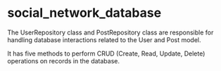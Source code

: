 # social_network_database

The UserRepository class and PostRepository class are responsible for handling database interactions related to the User and Post model. 

It has five methods to perform CRUD (Create, Read, Update, Delete) operations on records in the database.


